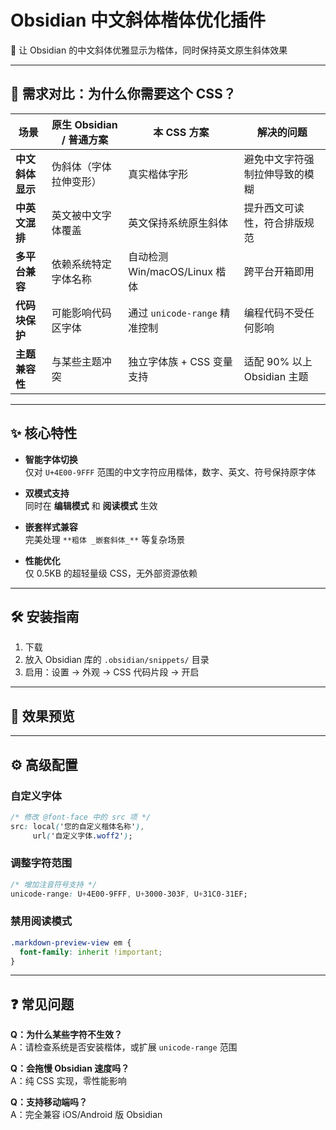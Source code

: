 # Obsidian 中文斜体楷体优化插件

📝 让 Obsidian 的中文斜体优雅显示为楷体，同时保持英文原生斜体效果

---

## 🎯 需求对比：为什么你需要这个 CSS？

| 场景              | 原生 Obsidian / 普通方案 | 本 CSS 方案                | 解决的问题                 |
| --------------- | ------------------ | ----------------------- | --------------------- |
| **中文斜体显示**      | 伪斜体（字体拉伸变形）        | 真实楷体字形                  | 避免中文字符强制拉伸导致的模糊       |
| **中英文混排**       | 英文被中文字体覆盖          | 英文保持系统原生斜体              | 提升西文可读性，符合排版规范        |
| **多平台兼容**       | 依赖系统特定字体名称         | 自动检测 Win/macOS/Linux 楷体 | 跨平台开箱即用               |
| **代码块保护**       | 可能影响代码区字体          | 通过 `unicode-range` 精准控制 | 编程代码不受任何影响            |
| **主题兼容性**       | 与某些主题冲突            | 独立字体族 + CSS 变量支持        | 适配 90% 以上 Obsidian 主题 |

---

## ✨ 核心特性

- **智能字体切换**  
  仅对 `U+4E00-9FFF` 范围的中文字符应用楷体，数字、英文、符号保持原字体

- **双模式支持**  
  同时在 **编辑模式** 和 **阅读模式** 生效

- **嵌套样式兼容**  
  完美处理 `**粗体 _嵌套斜体_**` 等复杂场景

- **性能优化**  
  仅 0.5KB 的超轻量级 CSS，无外部资源依赖

---

## 🛠️ 安装指南

1. 下载 
2. 放入 Obsidian 库的 `.obsidian/snippets/` 目录
3. 启用：设置 → 外观 → CSS 代码片段 → 开启

---

## 🌈 效果预览



---

## ⚙️ 高级配置

### 自定义字体
```css
/* 修改 @font-face 中的 src 项 */
src: local('您的自定义楷体名称'),
     url('自定义字体.woff2');
```

### 调整字符范围
```css
/* 增加注音符号支持 */
unicode-range: U+4E00-9FFF, U+3000-303F, U+31C0-31EF;
```

### 禁用阅读模式
```css
.markdown-preview-view em { 
  font-family: inherit !important;
}
```

---

## ❓ 常见问题

**Q：为什么某些字符不生效？**  
A：请检查系统是否安装楷体，或扩展 `unicode-range` 范围

**Q：会拖慢 Obsidian 速度吗？**  
A：纯 CSS 实现，零性能影响

**Q：支持移动端吗？**  
A：完全兼容 iOS/Android 版 Obsidian
